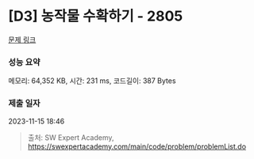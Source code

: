 # [D3] 농작물 수확하기 - 2805 

[문제 링크](https://swexpertacademy.com/main/code/problem/problemDetail.do?contestProbId=AV7GLXqKAWYDFAXB) 

### 성능 요약

메모리: 64,352 KB, 시간: 231 ms, 코드길이: 387 Bytes

### 제출 일자

2023-11-15 18:46



> 출처: SW Expert Academy, https://swexpertacademy.com/main/code/problem/problemList.do